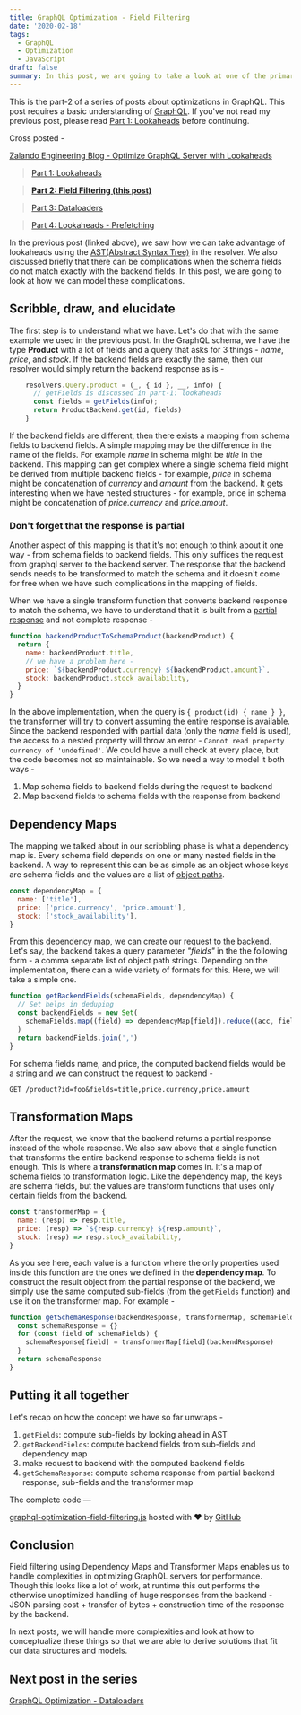 ```yaml
---
title: GraphQL Optimization - Field Filtering
date: '2020-02-18'
tags:
  - GraphQL
  - Optimization
  - JavaScript
draft: false
summary: In this post, we are going to take a look at one of the primary optimizations we can achieve by using GraphQL Lookaheds - Field filtering. We will dive deep into what the different complexities are for applying lookaheads to optimize data between GraphQL server and a backend server.
---
```


This is the part-2 of a series of posts about optimizations in GraphQL. This post requires a basic understanding of [GraphQL](https://graphql.org). If you've not read my previous post, please read [Part 1: Lookaheads](https://boopathi.blog/graphql-optimization-lookaheads/) before continuing.

Cross posted -

[Zalando Engineering Blog - Optimize GraphQL Server with Lookaheads](https://engineering.zalando.com/posts/2021/03/optimize-graphql-server-with-lookaheads.html)

> [Part 1: Lookaheads](https://boopathi.blog/graphql-optimization-lookaheads/)

> **[Part 2: Field Filtering (this post)](https://boopathi.blog/graphql-optimization-field-filtering/)**

> [Part 3: Dataloaders](https://boopathi.blog/graphql-optimization-dataloaders/)

> [Part 4: Lookaheads - Prefetching](https://boopathi.blog/graphql-optimization-lookaheads-prefetching/)

In the previous post (linked above), we saw how we can take advantage of lookaheads using the [AST(Abstract Syntax Tree)](https://en.wikipedia.org/wiki/Abstract_syntax_tree) in the resolver. We also discussed briefly that there can be complications when the schema fields do not match exactly with the backend fields. In this post, we are going to look at how we can model these complications.

## Scribble, draw, and elucidate

The first step is to understand what we have. Let's do that with the same example we used in the previous post. In the GraphQL schema, we have the type **Product** with a lot of fields and a query that asks for 3 things - _name_, _price_, and _stock_. If the backend fields are exactly the same, then our resolver would simply return the backend response as is -

```js
    resolvers.Query.product = (_, { id }, __, info) {
      // getFields is discussed in part-1: lookaheads
      const fields = getFields(info);
      return ProductBackend.get(id, fields)
    }
```

If the backend fields are different, then there exists a mapping from schema fields to backend fields. A simple mapping may be the difference in the name of the fields. For example _name_ in schema might be _title_ in the backend. This mapping can get complex where a single schema field might be derived from multiple backend fields - for example, _price_ in schema might be concatenation of _currency_ and _amount_ from the backend. It gets interesting when we have nested structures - for example, price in schema might be concatenation of _price.currency_ and _price.amout_.

### Don't forget that the response is partial

Another aspect of this mapping is that it's not enough to think about it one way - from schema fields to backend fields. This only suffices the request from graphql server to the backend server. The response that the backend sends needs to be transformed to match the schema and it doesn't come for free when we have such complications in the mapping of fields.

When we have a single transform function that converts backend response to match the schema, we have to understand that it is built from a [partial response](https://cloud.google.com/blog/products/api-management/restful-api-design-can-your-api-give-developers-just-information-they-need) and not complete response -

```js
function backendProductToSchemaProduct(backendProduct) {
  return {
    name: backendProduct.title,
    // we have a problem here -
    price: `${backendProduct.currency} ${backendProduct.amount}`,
    stock: backendProduct.stock_availability,
  }
}
```

In the above implementation, when the query is `{ product(id) { name } }`, the transformer will try to convert assuming the entire response is available. Since the backend responded with partial data (only the _name_ field is used), the access to a nested property will throw an error - `Cannot read property currency of 'undefined'`. We could have a null check at every place, but the code becomes not so maintainable. So we need a way to model it both ways -

1. Map schema fields to backend fields during the request to backend
1. Map backend fields to schema fields with the response from backend

## Dependency Maps

The mapping we talked about in our scribbling phase is what a dependency map is. Every schema field depends on one or many nested fields in the backend. A way to represent this can be as simple as an object whose keys are schema fields and the values are a list of [object paths](https://github.com/mariocasciaro/object-path#usage).

```js
const dependencyMap = {
  name: ['title'],
  price: ['price.currency', 'price.amount'],
  stock: ['stock_availability'],
}
```

From this dependency map, we can create our request to the backend. Let's say, the backend takes a query parameter _"fields"_ in the the following form - a comma separate list of object path strings. Depending on the implementation, there can a wide variety of formats for this. Here, we will take a simple one.

```js
function getBackendFields(schemaFields, dependencyMap) {
  // Set helps in deduping
  const backendFields = new Set(
    schemaFields.map((field) => dependencyMap[field]).reduce((acc, field) => [...acc, ...field], [])
  )
  return backendFields.join(',')
}
```

For schema fields name, and price, the computed backend fields would be a string and we can construct the request to backend -

```http
GET /product?id=foo&fields=title,price.currency,price.amount
```

## Transformation Maps

After the request, we know that the backend returns a partial response instead of the whole response. We also saw above that a single function that transforms the entire backend response to schema fields is not enough. This is where a **transformation map** comes in. It's a map of schema fields to transformation logic. Like the dependency map, the keys are schema fields, but the values are transform functions that uses only certain fields from the backend.

```js
const transformerMap = {
  name: (resp) => resp.title,
  price: (resp) => `${resp.currency} ${resp.amount}`,
  stock: (resp) => resp.stock_availability,
}
```

As you see here, each value is a function where the only properties used inside this function are the ones we defined in the **dependency map**. To construct the result object from the partial response of the backend, we simply use the same computed sub-fields (from the `getFields` function) and use it on the transformer map. For example -

```js
function getSchemaResponse(backendResponse, transformerMap, schemaFields) {
  const schemaResponse = {}
  for (const field of schemaFields) {
    schemaResponse[field] = transformerMap[field](backendResponse)
  }
  return schemaResponse
}
```

## Putting it all together

Let's recap on how the concept we have so far unwraps -

1. `getFields`: compute sub-fields by looking ahead in AST
1. `getBackendFields`: compute backend fields from sub-fields and dependency map
1. make request to backend with the computed backend fields
1. `getSchemaResponse`: compute schema response from partial backend response, sub-fields and the transformer map

The complete code —

[graphql-optimization-field-filtering.js](https://gist.github.com/boopathi/364cc2a6156b0f69b644be687f1280ee#file-graphql-optimization-field-filtering-js) hosted with ❤ by [GitHub](https://github.com)

## Conclusion

Field filtering using Dependency Maps and Transformer Maps enables us to handle complexities in optimizing GraphQL servers for performance. Though this looks like a lot of work, at runtime this out performs the otherwise unoptimized handling of huge responses from the backend - JSON parsing cost + transfer of bytes + construction time of the response by the backend.

In next posts, we will handle more complexities and look at how to conceptualize these things so that we are able to derive solutions that fit our data structures and models.

## Next post in the series

[GraphQL Optimization - Dataloaders](https://boopathi.blog/graphql-optimization-dataloaders/)
